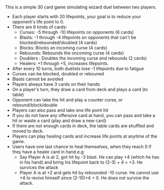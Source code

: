 This is a simple 30 card game simulating wizard duel between two players. 

<ul>
	<li>Each player starts with 20 lifepoints, your goal is to reduce your opponent's life point to 0. </li>
	<li>There are 6 kinds of cards: 
		<ul>
		  <li>Curses: -5 through -10 lifepoints on opponents (6 cards) </li>
		  <li>Blasts: -1 through -4 lifepoints on opponents that can't be blocked/rebounded/doubled (4 cards)</li>
		  <li>Blocks: Blocks an incoming curse (4 cards) </li>
		  <li>Rebounds: Rebounds the oncoming curse (4 cards) </li>
		  <li>Doublers : Doubles the incoming curse and rebounds (2 cards) </li>
		  <li>Healers: +1 through +5, increases lifepoints.</li>
	  </ul>	
	</li>
	<li>After every 10 turns, both duelists lose -1 lifepoints due to fatigue</li>
	<li>Curses can be blocked, doubled or rebouned</li>
	<li>Blasts cannot be avoided</li>
	<li>Players always have 3 cards on their hands</li>
	<li>On a player's turn, they draw a card from deck and plays a card (to table)</li>
	<li>Opponent can take the hit and play a counter curse, or rebound/block/double</li>
	<li>Players can also pass and take one life point hit</li>
	<li>If you do not have any offensive card at hand, you can pass and take a hit or waste a card (play and draw a new card)</li>
	<li>If there are not enough cards in deck, the table cards are shuffled and moved to deck.</li>
	<li>Players can play healing cards and increase life points at anytime of the game.</li>
	<li>Users have one last chance to heal themselves, when they reach 0 if they have a healer card in hand.e.g:
		<ul>
			<li>Say Player A is at 2, got hit by -3 blast. He can play +4 (which he has in his hand)  and bring his lifepoint back to (2-3) + 4 = +3. He survices the attack  </li>
			<li>Player A is at +2 and gets hit by rebounded -10 curse. He cannot use +4 to revive himself since (2-10)+4 < 0. He does not survive the attack. </li>
		</ul>
	</li>
</ul>

